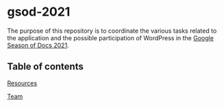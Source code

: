 # gsod-2021

The purpose of this repository is to coordinate the various tasks related to the application and the possible participation of WordPress in the [Google Season of Docs 2021](https://developers.google.com/season-of-docs/docs).

## Table of contents

[Resources](/resources.md)

[Team](/people.md)
